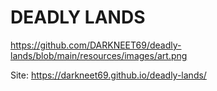 # DEADLY LANDS
https://github.com/DARKNEET69/deadly-lands/blob/main/resources/images/art.png

Site:
https://darkneet69.github.io/deadly-lands/
